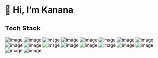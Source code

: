 # 👋 Hi, I’m Kanana

## Tech Stack

![image](https://img.shields.io/badge/HTML5-E34F26?style=for-the-badge&logo=html5&logoColor=white)
![image](https://img.shields.io/badge/JavaScript-323330?style=for-the-badge&logo=javascript&logoColor=F7DF1E)
![image](https://img.shields.io/badge/Numpy-777BB4?style=for-the-badge&logo=numpy&logoColor=white)
![image](https://img.shields.io/badge/Pandas-2C2D72?style=for-the-badge&logo=pandas&logoColor=white)
![image](https://img.shields.io/badge/Python-FFD43B?style=for-the-badge&logo=python&logoColor=blue)
![image](https://img.shields.io/badge/scikit_learn-F7931E?style=for-the-badge&logo=scikit-learn&logoColor=white)
![image](https://img.shields.io/badge/d3%20js-F9A03C?style=for-the-badge&logo=d3.js&logoColor=white)
![image](https://img.shields.io/badge/firebase-ffca28?style=for-the-badge&logo=firebase&logoColor=black)
![image](https://img.shields.io/badge/Node%20js-339933?style=for-the-badge&logo=nodedotjs&logoColor=white)
![image](https://img.shields.io/badge/React-20232A?style=for-the-badge&logo=react&logoColor=61DAFB)
![image](https://img.shields.io/badge/Vite-B73BFE?style=for-the-badge&logo=vite&logoColor=FFD62E)
![image](https://img.shields.io/badge/TensorFlow-FF6F00?style=for-the-badge&logo=TensorFlow&logoColor=white)
![image](https://img.shields.io/badge/CSS3-1572B6?style=for-the-badge&logo=css3&logoColor=white)
![image](https://img.shields.io/badge/Keras-FF0000?style=for-the-badge&logo=keras&logoColor=white)
![image](https://img.shields.io/badge/PyTorch-EE4C2C?style=for-the-badge&logo=pytorch&logoColor=white)
![image](https://img.shields.io/badge/MongoDB-4EA94B?style=for-the-badge&logo=mongodb&logoColor=white)
![image](https://img.shields.io/badge/MySQL-005C84?style=for-the-badge&logo=mysql&logoColor=white)
![image](https://img.shields.io/badge/Supabase-181818?style=for-the-badge&logo=supabase&logoColor=white)




<!---
kgmuchiri/kgmuchiri is a ✨ special ✨ repository because its `README.md` (this file) appears on your GitHub profile.
You can click the Preview link to take a look at your changes.
![image]({BadgeURLHere})![image]({BadgeURLHere})![image]({BadgeURLHere})![image]({BadgeURLHere})![image]({BadgeURLHere})![image]({BadgeURLHere})![image]({BadgeURLHere})![image]({BadgeURLHere})

![image]({BadgeURLHere})![image]({BadgeURLHere})![image]({BadgeURLHere})![image]({BadgeURLHere})![image]({BadgeURLHere})![image]({BadgeURLHere})![image]({BadgeURLHere})![image]({BadgeURLHere})![image]({BadgeURLHere})![image]({BadgeURLHere})![image]({BadgeURLHere})![image]({BadgeURLHere})
--->

